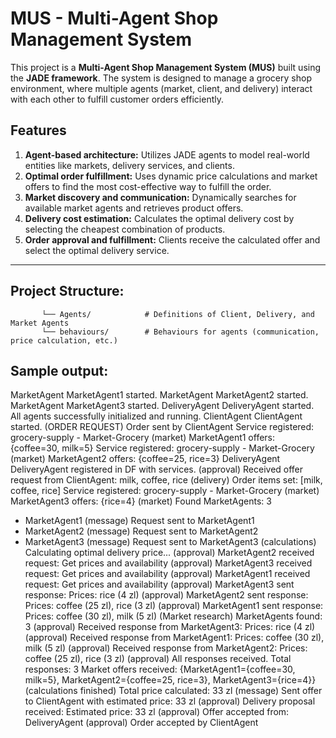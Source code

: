 # MUS - Multi-Agent Shop Management System

This project is a **Multi-Agent Shop Management System (MUS)** built using the **JADE framework**. The system is designed to manage a grocery shop environment, where multiple agents (market, client, and delivery) interact with each other to fulfill customer orders efficiently.

## Features

1. **Agent-based architecture:** Utilizes JADE agents to model real-world entities like markets, delivery services, and clients.
2. **Optimal order fulfillment:** Uses dynamic price calculations and market offers to find the most cost-effective way to fulfill the order.
3. **Market discovery and communication:** Dynamically searches for available market agents and retrieves product offers.
4. **Delivery cost estimation:** Calculates the optimal delivery cost by selecting the cheapest combination of products.
5. **Order approval and fulfillment:** Clients receive the calculated offer and select the optimal delivery service.

---

## Project Structure:

           └── Agents/            # Definitions of Client, Delivery, and Market Agents
           └── behaviours/        # Behaviours for agents (communication, price calculation, etc.)

## Sample output:
MarketAgent MarketAgent1 started.
MarketAgent MarketAgent2 started.
MarketAgent MarketAgent3 started.
DeliveryAgent DeliveryAgent started.
All agents successfully initialized and running.
ClientAgent ClientAgent started.
(ORDER REQUEST) Order sent by ClientAgent
Service registered: grocery-supply - Market-Grocery
(market) MarketAgent1 offers: {coffee=30, milk=5}
Service registered: grocery-supply - Market-Grocery
(market) MarketAgent2 offers: {coffee=25, rice=3}
DeliveryAgent DeliveryAgent registered in DF with services.
(approval) Received offer request from ClientAgent: milk, coffee, rice
(delivery) Order items set: [milk, coffee, rice]
Service registered: grocery-supply - Market-Grocery
(market) MarketAgent3 offers: {rice=4}
(market) Found MarketAgents: 3
- MarketAgent1
(message) Request sent to MarketAgent1
- MarketAgent2
(message) Request sent to MarketAgent2
- MarketAgent3
(message) Request sent to MarketAgent3
(calculations) Calculating optimal delivery price...
(approval) MarketAgent2 received request: Get prices and availability
(approval) MarketAgent3 received request: Get prices and availability
(approval) MarketAgent1 received request: Get prices and availability
(approval) MarketAgent3 sent response: Prices: rice (4 zl)
(approval) MarketAgent2 sent response: Prices: coffee (25 zl), rice (3 zl)
(approval) MarketAgent1 sent response: Prices: coffee (30 zl), milk (5 zl)
(Market research) MarketAgents found: 3
(approval) Received response from MarketAgent3: Prices: rice (4 zl)
(approval) Received response from MarketAgent1: Prices: coffee (30 zl), milk (5 zl)
(approval) Received response from MarketAgent2: Prices: coffee (25 zl), rice (3 zl)
(approval) All responses received. Total responses: 3
Market offers received: {MarketAgent1={coffee=30, milk=5}, MarketAgent2={coffee=25, rice=3}, MarketAgent3={rice=4}}
(calculations finished) Total price calculated: 33 zl
(message) Sent offer to ClientAgent with estimated price: 33 zl
(approval) Delivery proposal received: Estimated price: 33 zl
(approval) Offer accepted from: DeliveryAgent
(approval) Order accepted by ClientAgent
